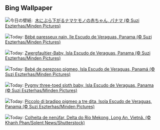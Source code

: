 ## Bing Wallpaper
![](https://www.bing.com/th?id=OHR.PygmySloth_JA-JP1472166927_UHD.jpg&w=1000)今日の壁紙: &nbsp;[木にぶら下がるナマケモノの赤ちゃん, パナマ (© Suzi Eszterhas/Minden Pictures)](https://www.bing.com/th?id=OHR.PygmySloth_JA-JP1472166927_UHD.jpg)
<br><br/>
![](https://www.bing.com/th?id=OHR.PygmySloth_FR-FR4389776641_UHD.jpg&w=1000)Today: [Bébé paresseux nain, île Escudo de Veraguas, Panama (© Suzi Eszterhas/Minden Pictures)](https://www.bing.com/th?id=OHR.PygmySloth_FR-FR4389776641_UHD.jpg)
<br><br/>
![](https://www.bing.com/th?id=OHR.PygmySloth_DE-DE8739088884_UHD.jpg&w=1000)Today: [Zwergfaultier-Baby, Isla Escudo de Veraguas, Panama (© Suzi Eszterhas/Minden Pictures)](https://www.bing.com/th?id=OHR.PygmySloth_DE-DE8739088884_UHD.jpg)
<br><br/>
![](https://www.bing.com/th?id=OHR.PygmySloth_ES-ES3200291447_UHD.jpg&w=1000)Today: [Bebé de perezoso pigmeo, Isla Escudo de Veraguas, Panamá (© Suzi Eszterhas/Minden Pictures)](https://www.bing.com/th?id=OHR.PygmySloth_ES-ES3200291447_UHD.jpg)
<br><br/>
![](https://www.bing.com/th?id=OHR.PygmySloth_EN-GB3183827420_UHD.jpg&w=1000)Today: [Pygmy three-toed sloth baby, Isla Escudo de Veraguas, Panama (© Suzi Eszterhas/Minden Pictures)](https://www.bing.com/th?id=OHR.PygmySloth_EN-GB3183827420_UHD.jpg)
<br><br/>
![](https://www.bing.com/th?id=OHR.PygmySloth_IT-IT6815817585_UHD.jpg&w=1000)Today: [Piccolo di bradipo pigmeo a tre dita, Isola Escudo de Veraguas, Panama (© Suzi Eszterhas/Minden Pictures)](https://www.bing.com/th?id=OHR.PygmySloth_IT-IT6815817585_UHD.jpg)
<br><br/>
![](https://www.bing.com/th?id=OHR.WaterLilyVietnam_PT-BR0091482904_UHD.jpg&w=1000)Today: [Colheita de nenúfar, Delta do Rio Mekong, Long An, Vietnã. (© Khanh Phan/Solent News/Shutterstock)](https://www.bing.com/th?id=OHR.WaterLilyVietnam_PT-BR0091482904_UHD.jpg)
<br><br/>
